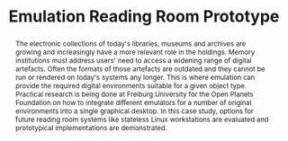 ---
abstract: The electronic collections of today's libraries, museums and archives are
  growing and increasingly have a more relevant role in the holdings. Memory institutions
  must address users' need to access a widening range of digital artefacts. Often
  the formats of those artefacts are outdated and they cannot be run or rendered on
  today's systems any longer. This is where emulation can provide the required digital
  environments suitable for a given object type. Practical research is being done
  at Freiburg University for the Open Planets Foundation on how to integrate different
  emulators for a number of original environments into a single graphical desktop.
  In this case study, options for future reading room systems like stateless Linux
  workstations are evaluated and prototypical implementations are demonstrated.
creators:
- Schmelzer, Sebastian
- Rechert, Klaus
- von Suchodoletz, Dirk
date: null
document_url: https://services.phaidra.univie.ac.at/api/object/o:294259/download
grand_parent: iPRES
institutions: []
keywords:
- singapore
landing_page_url: https://phaidra.univie.ac.at/o:294259
language: eng
layout: publication
license: CC BY-SA 3.0 AT
notes_url: null
parent: iPRES 2011
presentation_url: null
publication_type: paper
size: 643961
source_name: iPRES
title: Emulation Reading Room Prototype
year: 2011
---